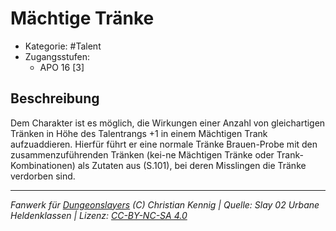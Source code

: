 <!---
Dies ist ein Fanwerk für DUNGEONSLAYERS (C) von Christian Kennig

Quellen:      [Slay 02 Urbane Heldenklassen](https://www.f-space.de/ds4/downloads.html)
              [Talentbeschreibungen](https://www.f-space.de/ds4/tools-talentcards.html)
License:      [CC-BY-NC-SA 4.0](https://creativecommons.org/licenses/by-nc-sa/4.0/deed.de)
Richtlinien:  [Fanwerkrichtlinien](https://www.dungeonslayers.net/fanwerk-richtlinien/)
Autor:        Zauberlehrling
-->

  
# Mächtige Tränke  
- Kategorie: #Talent  
- Zugangsstufen:  
  - APO 16 [3]  

## Beschreibung  
Dem Charakter ist es möglich, die Wirkungen einer Anzahl von gleichartigen Tränken in Höhe des Talentrangs +1 in einem Mächtigen Trank aufzuaddieren. Hierfür führt er eine normale Tränke Brauen-Probe mit den zusammenzuführenden Tränken (kei-ne Mächtigen Tränke oder Trank-Kombinationen) als Zutaten aus (S.101), bei deren Misslingen die Tränke verdorben sind.


___  
*Fanwerk für [Dungeonslayers](https://www.dungeonslayers.net/) (C) Christian Kennig | Quelle: Slay 02 Urbane Heldenklassen | Lizenz: [CC-BY-NC-SA 4.0](https://creativecommons.org/licenses/by-nc-sa/4.0/deed.de)*  